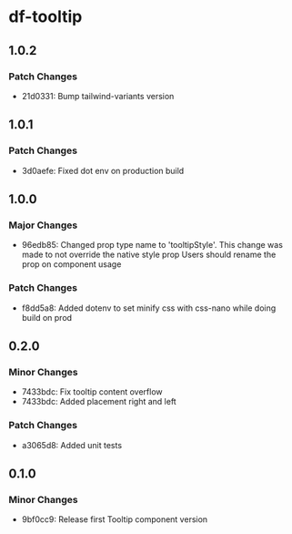 # df-tooltip

## 1.0.2

### Patch Changes

- 21d0331: Bump tailwind-variants version

## 1.0.1

### Patch Changes

- 3d0aefe: Fixed dot env on production build

## 1.0.0

### Major Changes

- 96edb85: Changed prop type name to 'tooltipStyle'.
  This change was made to not override the native style prop
  Users should rename the prop on component usage

### Patch Changes

- f8dd5a8: Added dotenv to set minify css with css-nano while doing build on prod

## 0.2.0

### Minor Changes

- 7433bdc: Fix tooltip content overflow
- 7433bdc: Added placement right and left

### Patch Changes

- a3065d8: Added unit tests

## 0.1.0

### Minor Changes

- 9bf0cc9: Release first Tooltip component version
